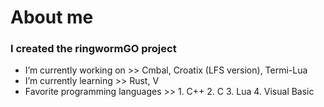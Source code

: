 # About me

### I created the ringwormGO project

-  I’m currently working on  >>
        Cmbal, Croatix (LFS version), Termi-Lua
-  I’m currently learning >>
            Rust, V
-  Favorite programming languages >>
       1. C++
       2. C
       3. Lua
       4. Visual Basic
